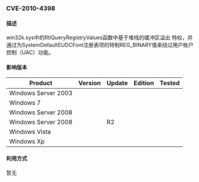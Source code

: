 ### CVE-2010-4398

#### 描述

win32k.sys中的RtlQueryRegistryValues函数中基于堆栈的缓冲区溢出 特权，并通过为SystemDefaultEUDCFont注册表项的特制REG_BINARY值来绕过用户帐户控制（UAC）功能。

#### 影响版本

| Product             | Version | Update | Edition | Tested |
| ------------------- | ------- | ------ | ------- | ------ |
| Windows Server 2003 |         |        |         |        |
| Windows 7           |         |        |         |        |
| Windows Server 2008 |         |        |         |        |
| Windows Server 2008 |         | R2     |         |        |
| Windows Vista       |         |        |         |        |
| Windows Xp          |         |        |         |        |

#### 利用方式

暂无

